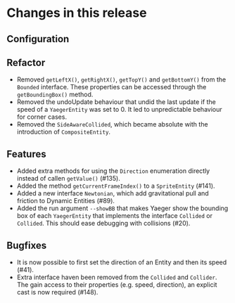 # Changes in this release

## Configuration

## Refactor

- Removed `getLeftX()`, `getRightX()`, `getTopY()` and `getBottomY()` from the `Bounded` interface. These
properties can be accessed through the `getBoundingBox()` method.
- Removed the undoUpdate behaviour that undid the last update if the speed of a `YaegerEntity` was
set to 0. It led to unpredictable behaviour for corner cases.
- Removed the `SideAwareCollided`, which became absolute with the introduction of `CompositeEntity`.

## Features

- Added extra methods for using the `Direction` enumeration directly instead of callen `getValue()` (#135).
- Added the method `getCurrentFrameIndex()` to a `SpriteEntity` (#141).
- Added a new interface `Newtonian`, which add gravitational pull and friction to Dynamic Entities (#89).
- Added the run argument `--showBB` that makes Yaeger show the bounding box of each `YaegerEntity` that implements the interface `Collided` or `Collided`. This should ease debugging with collisions (#20).

## Bugfixes

- It is now possible to first set the direction of an Entity and then its speed (#41).
- Extra interface haven been removed from the `Collided` and `Collider`. The gain access to
their properties (e.g. speed, direction), an explicit cast is now required (#148).
